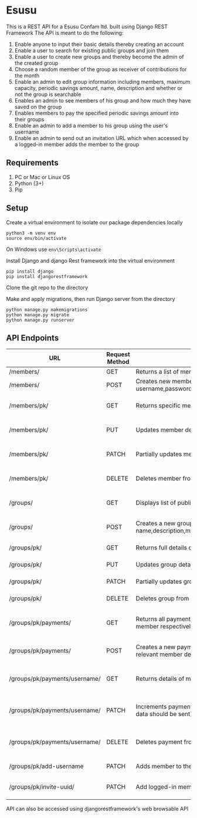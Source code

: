 # Esusu

This is a REST API for a Esusu Confam ltd. built using Django REST Framework
The API is meant to do the following:
1. Enable anyone to input their basic details thereby creating an account
2. Enable a user to search for existing public groups and join them
3. Enable a user to create new groups and thereby become the admin  of the created group
4. Choose a random member of the group as receiver of contributions for the month
5. Enable an admin to edit group information including members, maximum capacity, periodic savings amount, name, description and whether or not the group is searchable
6. Enables an admin to see members of his group and how much they have saved on the group
7. Enables members to pay the specified periodic savings amount into their groups
8. Enable an admin to add a member to his group using the user's username
9. Enable an admin to send out an invitation URL which when accessed by a logged-in member adds the member to the group

## Requirements
1. PC or Mac or Linux OS
2. Python (3+)
3. Pip

## Setup
Create a virtual environment to isolate our package dependencies locally
```
python3 -m venv env
source env/bin/activate
```
On Windows use `env\Scripts\activate`

Install Django and django Rest framework into the virtual environment
```
pip install django
pip install djangorestframework
```

Clone the git repo to the directory

Make and apply migrations, then run Django server from the directory
```
python manage.py makemigrations
python manage.py migrate
python manage.py runserver
```


## API Endpoints

|URL|Request Method|Description|Access|
|---|---|---|---|
|/members/|GET|Returns a list of members with their basic details|Anyone|
|/members/|POST|Creates new member (POST data: username,password,first_ame,last_name,email|Anyone|
|/members/pk/|GET|Returns specific member details|Logged specific member|
|/members/pk/|PUT|Updates member details|Logged in member|
|/members/pk/|PATCH|Partially updates member details|Logged in member|
|/members/pk/|DELETE|Deletes member from database|Logged in member|
|/groups/|GET|Displays list of public groups|Logged in members|
|/groups/|POST|Creates a new group (POST data: name,description,max_capacity,savings_amount,is_searchable)|Logged in members|
|/groups/pk/|GET|Returns full details of the group|Group admin|
|/groups/pk/|PUT|Updates group details|Group admin|
|/groups/pk/|PATCH|Partially updates group details|Group admin|
|/groups/pk/|DELETE|Deletes group from database|Group admin|
|/groups/pk/payments/|GET|Returns all payments or member payment to group admin or member respectively|Group admin or logged in member|
|/groups/pk/payments/|POST|Creates a new payment into the group, automatically adding relevant member details|Logged in group member|
|/groups/pk/payments/username/|GET|Returns details of member's payment in group|Group admin or logged in member|
|/groups/pk/payments/username/|PATCH|Increments payment amount using group's saving amount (No data should be sent)|Group admin or logged in member|
|/groups/pk/payments/username/|DELETE|Deletes payment from database|Group admin or logged in member|
|/groups/pk/add-username|PATCH|Adds member to the group using member's username|Group admin|
|/groups/pk/invite-uuid/|PATCH|Add logged-in member to the group whose uuid is called|Logged-in member|




API can also be accessed using djangorestframework's web browsable API
